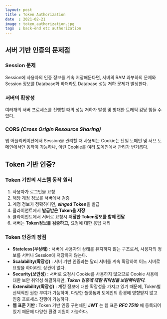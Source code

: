 ```yaml
---
layout: post
title : Token Authorization
date  : 2021-02-21
image : token_authorization.jpg
tags  : back-end etc authorization
---
```


## 서버 기반 인증의 문제점
### Session 문제
Session에 사용자의 인증 정보를 계속 저장해둔다면, 서버의 RAM 과부하의 문제와 Session 정보를 Database화 하더라도 Database 성능 저하 문제가 발생한다.
### 서버의 확장성
여러개의 서버 프로세스를 진행할 때의 성능 저하가 발생 및 방대한 트래픽 감당 힘들 수 있다.
### CORS ***(Cross Origin Resource Sharing)***
웹 어플리케이션에서 Session을 관리할 때 사용되는 Cookie는 단일 도메인 및 서브 도메인에서만 동작이 가능하나, 이런 Cookie를 여러 도메인에서 관리가 번거롭다.

## Token 기반 인증?
### Token 기반의 시스템 동작 원리
1. 사용자가 로그인을 요청
2. 해당 계정 정보를 서버에서 검증
3. 계정 정보가 정확하다면, ***singed*** **Token**을 발급
4. 클라이언트에서 **발급받은 Token을 저장**
5. 클라이언트에서 서버로 요청시 **저장한 Token정보를 함께 전달**
6. 서버는 **Token정보를 검증하고,** 요청에 대한 응답 처리

### Token 인증의 장점
* **Stateless(무상태)** : 서버에 사용자의 상태를 유지하지 않는 구조로서, 사용자의 정보를 서버나 Session에 저장하지 않는다.
* **Scalability(확장성)** : 서버 기반 인증과는 달리 서버를 계속 확장하여 어느 서버로 요청을 하더라도 상관이 없다.
* **Security(보안성)** : 서버로 요청시 Cookie를 사용하지 않으므로 Cookie 사용에 대한 보안 취약성 해결하지만, ***Token 인증에 대한 취약성을 보완해야한다.***
* **Extensibility(확장성)** : 계정 정보에 대한 확장성을 가지고 있기 때문에, Token별 선택적인 권한 부여가 가능하며, 다양한 플랫폼과 도메인의 환경에 영향받지 않고 인증 프로세스 진행이 가능하다.
* **웹 표준 기반** : Token 기반 인증 구현체인 **JWT** 는 웹 표준 ***RFC 7519*** 에 등록되어 있기 때문에 다양한 환경 지원이 가능하다.

